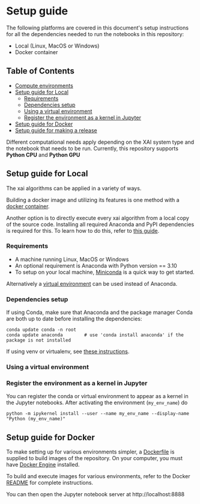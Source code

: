 # Setup guide

The following platforms are covered in this document's setup instructions for all the dependencies needed to run the notebooks in this repository:

* Local (Linux, MacOS or Windows) 
* Docker container

## Table of Contents

  - [Compute environments](#compute-environments)
  - [Setup guide for Local](#setup-guide-for-local)
    - [Requirements](#requirements)
    - [Dependencies setup](#dependencies-setup)
    - [Using a virtual environment](#using-a-virtual-environment)
    - [Register the environment as a kernel in Jupyter](#register-the-environment-as-a-kernel-in-jupyter)
  - [Setup guide for Docker](#setup-guide-for-docker)
  - [Setup guide for making a release](#setup-guide-for-making-a-release)

Different computational needs apply depending on the XAI system type and the notebook that needs to be run.
Currently, this repository supports **Python CPU** and **Python GPU**

## Setup guide for Local

The xai algorithms can be applied in a variety of ways.

Building a docker image and utilizing its features is one method with a [docker container](#setup-guide-for-docker).

Another option is to directly execute every xai algorithm from a local copy of the source code. Installing all required Anaconda and PyPI dependencies is required for this. To learn how to do this, refer to [this guide](conda.md).

### Requirements

* A machine running Linux, MacOS or Windows
* An optional requirement is Anaconda with Python version == 3.10
 * To setup on your local machine, [Miniconda](https://docs.conda.io/en/latest/miniconda.html) is a quick way to get started.

 Alternatively a [virtual environment](#using-a-virtual-environment) can be used instead of Anaconda.

### Dependencies setup

If using Conda, make sure that Anaconda and the package manager Conda are both up to date before installing the dependencies:

```{shell}
conda update conda -n root
conda update anaconda        # use 'conda install anaconda' if the package is not installed
```

If using venv or virtualenv, see [these instructions](#using-a-virtual-environment).

### Using a virtual environment


### Register the environment as a kernel in Jupyter

You can register the conda or virtual environment to appear as a kernel in the Jupyter notebooks. After activating the environment (`my_env_name`) do

    python -m ipykernel install --user --name my_env_name --display-name "Python (my_env_name)"

## Setup guide for Docker

To make setting up for various environments simpler, a [Dockerfile](tools/docker/Dockerfile) is supplied to build images of the repository. On your computer, you must have [Docker Engine](https://docs.docker.com/install/) installed.

To build and execute images for various environments, refer to the Docker [README](tools/docker/README.md) for complete instructions.

You can then open the Jupyter notebook server at http://localhost:8888
